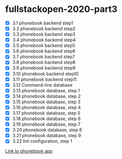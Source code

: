 # fullstackopen-2020-part3

- [x] 3.1 phonebook backend step1
- [x] 3.2 phonebook backend step2
- [x] 3.3 phonebook backend step3
- [x] 3.4 phonebook backend step4
- [x] 3.5 phonebook backend step5
- [x] 3.6 phonebook backend step6
- [x] 3.7 phonebook backend step7
- [x] 3.8 phonebook backend step8
- [x] 3.9 phonebook backend step9
- [x] 3.10 phonebook backend step10
- [x] 3.11 phonebook backend step11
- [x] 3.12 Command-line database
- [x] 3.13 phonebook database, step 1
- [x] 3.14 phonebook database, step 2
- [x] 3.15 phonebook database, step 3
- [x] 3.16 phonebook database, step 4
- [x] 3.17 phonebook database, step 5
- [x] 3.18 phonebook database, step 6
- [x] 3.19 phonebook database, step 7
- [x] 3.20 phonebook database, step 8
- [x] 3.21 phonebook database, step 9
- [x] 3.22 lint configuration, step 1

[Link to phonebook app](https://glacial-meadow-91363.herokuapp.com/)
